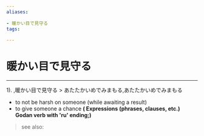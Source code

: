 ```yaml
---
aliases:
    
- 暖かい目で見守る
tags:
    
---
```


# 暖かい目で見守る
---
1).
,暖かい目で見守る > あたたかいめでみまもる,あたたかいめでみまもる

- to not be harsh on someone (while awaiting a result)
- to give someone a chance
**( Expressions (phrases, clauses, etc.) Godan verb with 'ru' ending;)**
> see also: 
            